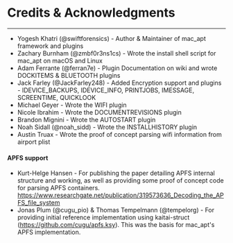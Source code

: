 # Credits & Acknowledgments
-------------------------

* Yogesh Khatri (@swiftforensics) - Author & Maintainer of mac_apt framework and plugins
* Zachary Burnham (@zmbf0r3ns1cs) - Wrote the install shell script for mac_apt on macOS and Linux
* Adam Ferrante (@ferran7e) - Plugin Documentation on wiki and wrote DOCKITEMS & BLUETOOTH plugins
* Jack Farley (@JackFarley248) - Added Encryption support and plugins - IDEVICE_BACKUPS, IDEVICE_INFO, PRINTJOBS, IMESSAGE, SCREENTIME, QUICKLOOK
* Michael Geyer - Wrote the WIFI plugin
* Nicole Ibrahim - Wrote the DOCUMENTREVISIONS plugin
* Brandon Mignini - Wrote the AUTOSTART plugin
* Noah Sidall (@noah_sidd) - Wrote the INSTALLHISTORY plugin
* Austin Truax - Wrote the proof of concept parsing wifi information from airport plist

#### APFS support 
* Kurt-Helge Hansen - For publishing the paper detailing APFS internal structure and working, as well as providing some proof of concept code for parsing APFS containers. https://www.researchgate.net/publication/319573636_Decoding_the_APFS_file_system
* Jonas Plum (@cugu_pio) & Thomas Tempelmann (@tempelorg) - For providing initial reference implementation using kaitai-struct (https://github.com/cugu/apfs.ksy). This was the basis for mac_apt's APFS implementation.
